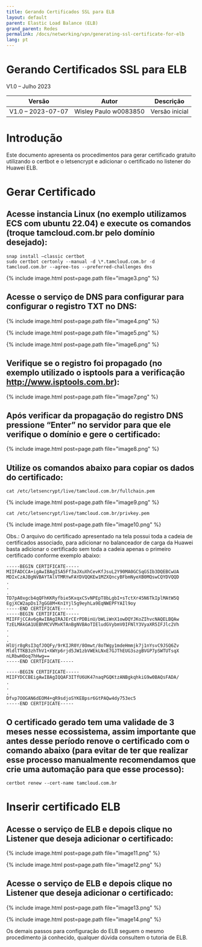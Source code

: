 ```yaml
---
title: Gerando Certificados SSL para ELB
layout: default
parent: Elastic Load Balance (ELB)
grand_parent: Redes
permalink: /docs/networking/vpn/generating-ssl-certificate-for-elb
lang: pt
---
```


# Gerando Certificados SSL para ELB

V1.0 – Julho 2023

| **Versão**        | **Autor**             | **Descrição**  |
|-------------------|-----------------------|----------------|
| V1.0 – 2023-07-07 | Wisley Paulo w0083850 | Versão inicial |

# Introdução

Este documento apresenta os procedimentos para gerar certificado
gratuito utilizando o certbot e o letsencrypt e adicionar o certificado
no listener do Huawei ELB.

# Gerar Certificado

## Acesse instancia Linux (no exemplo utilizamos ECS com ubuntu 22.04) e execute os comandos (troque tamcloud.com.br pelo domínio desejado):

```shell
snap install –classic certbot
sudo certbot certonly --manual -d \*.tamcloud.com.br -d tamcloud.com.br --agree-tos --preferred-challenges dns
```

{% include image.html post=page.path file="image3.png" %}

## Acesse o serviço de DNS para configurar para configurar o registro TXT no DNS:

{% include image.html post=page.path file="image4.png" %}

{% include image.html post=page.path file="image5.png" %}

{% include image.html post=page.path file="image6.png" %}

## Verifique se o registro foi propagado (no exemplo utilizado o isptools para a verificação <http://www.isptools.com.br>):

{% include image.html post=page.path file="image7.png" %}

## Após verificar da propagação do registro DNS pressione “Enter” no servidor para que ele verifique o domínio e gere o certificado:

{% include image.html post=page.path file="image8.png" %}

## Utilize os comandos abaixo para copiar os dados do certificado:

```shell
cat /etc/letsencrypt/live/tamcloud.com.br/fullchain.pem
```

{% include image.html post=page.path file="image9.png" %}

```shell
cat /etc/letsencrypt/live/tamcloud.com.br/privkey.pem
```

{% include image.html post=page.path file="image10.png" %}

Obs.: O arquivo do certificado apresentado na tela possui toda a cadeia
de certificados associado, para adicionar no balanceador de carga da
Huawei basta adicionar o certificado sem toda a cadeia apenas o primeiro
certificado conforme exemplo abaixo:

```shell
-----BEGIN CERTIFICATE-----
MIIFADCCA+igAwIBAgISA5Ff3aJXuXhCevKfJsuL2Y90MA0GCSqGSIb3DQEBCwUA
MDIxCzAJBgNVBAYTAlVTMRYwFAYDVQQKEw1MZXQncyBFbmNyeXB0MQswCQYDVQQD
.
.
.
TD7pA0xgcb4qQFhKKRyfbie5KxqxCSvNPEpT8bLgbI+sTctXr45N6TkIplMAtW5Q
EgjXCW2apDs17gGG8M+Kn1Yjl5g9eyhLa9EqNWEPFYAIl9oy
-----END CERTIFICATE-----
-----BEGIN CERTIFICATE-----
MIIFFjCCAv6gAwIBAgIRAJErCErPDBinU/bWLiWnX1owDQYJKoZIhvcNAQELBQAw
TzELMAkGA1UEBhMCVVMxKTAnBgNVBAoTIEludGVybmV0IFNlY3VyaXR5IFJlc2Vh
.
.
.
HlUjr8gRsI3qfJOQFy/9rKIJR0Y/8Omwt/8oTWgy1mdeHmmjk7j1nYsvC9JSQ6Zv
MldlTTKB3zhThV1+XWYp6rjd5JW1zbVWEkLNxE7GJThEUG3szgBVGP7pSWTUTsqX
nLRbwHOoq7hHwg==
-----END CERTIFICATE-----

-----BEGIN CERTIFICATE-----
MIIFYDCCBEigAwIBAgIQQAF3ITfU6UK47naqPGQKtzANBgkqhkiG9w0BAQsFADA/
.
.
.
Dfvp7OOGAN6dEOM4+qR9sdjoSYKEBpsr6GtPAQw4dy753ec5
-----END CERTIFICATE-----
```

## O certificado gerado tem uma validade de 3 meses nesse ecossistema, assim importante que antes desse período renove o certificado com o comando abaixo (para evitar de ter que realizar esse processo manualmente recomendamos que crie uma automação para que esse processo):

```shell
certbot renew --cert-name tamcloud.com.br
```

# Inserir certificado ELB

## Acesse o serviço de ELB e depois clique no Listener que deseja adicionar o certificado:

{% include image.html post=page.path file="image11.png" %}

{% include image.html post=page.path file="image12.png" %}

## Acesse o serviço de ELB e depois clique no Listener que deseja adicionar o certificado:

{% include image.html post=page.path file="image13.png" %}

{% include image.html post=page.path file="image14.png" %}

Os demais passos para configuração do ELB seguem o mesmo procedimento já
conhecido, qualquer dúvida consultem o tutoria de ELB.
